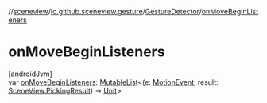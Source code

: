 //[sceneview](../../../index.md)/[io.github.sceneview.gesture](../index.md)/[GestureDetector](index.md)/[onMoveBeginListeners](on-move-begin-listeners.md)

# onMoveBeginListeners

[androidJvm]\
var [onMoveBeginListeners](on-move-begin-listeners.md): [MutableList](https://kotlinlang.org/api/latest/jvm/stdlib/kotlin.collections/-mutable-list/index.html)&lt;(e: [MotionEvent](https://developer.android.com/reference/kotlin/android/view/MotionEvent.html), result: [SceneView.PickingResult](../../io.github.sceneview/-scene-view/-picking-result/index.md)) -&gt; [Unit](https://kotlinlang.org/api/latest/jvm/stdlib/kotlin/-unit/index.html)&gt;
